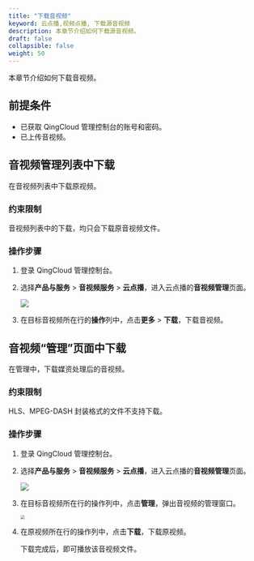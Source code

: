 ```yaml
---
title: "下载音视频"
keyword: 云点播,视频点播, 下载源音视频
description: 本章节介绍如何下载源音视频。
draft: false
collapsible: false
weight: 50
---
```


本章节介绍如何下载音视频。

## 前提条件

- 已获取 QingCloud 管理控制台的账号和密码。
- 已上传音视频。

## 音视频管理列表中下载

在音视频列表中下载原视频。

### 约束限制

音视频列表中的下载，均只会下载原音视频文件。

### 操作步骤

1. 登录 QingCloud 管理控制台。

2. 选择**产品与服务** > **音视频服务** > **云点播**，进入云点播的**音视频管理**页面。

   ![](/audio_and_video/vod/_images/um_video_list.png)

3. 在目标音视频所在行的**操作**列中，点击**更多** > **下载**，下载音视频。

## 音视频“管理”页面中下载

在管理中，下载媒资处理后的音视频。

### 约束限制

HLS、MPEG-DASH 封装格式的文件不支持下载。

### 操作步骤

1. 登录 QingCloud 管理控制台。

2. 选择**产品与服务** > **音视频服务** > **云点播**，进入云点播的**音视频管理**页面。

   ![](/audio_and_video/vod/_images/um_video_list.png)

3. 在目标音视频所在行的操作列中，点击**管理**，弹出音视频的管理窗口。

   <img src="/audio_and_video/vod/_images/um_copy_addr.png" style="zoom:50%;" />

4. 在原视频所在行的操作列中，点击**下载**，下载原视频。

   下载完成后，即可播放该音视频文件。



